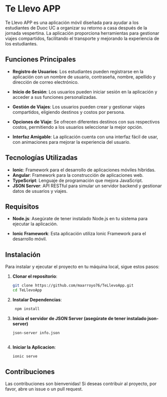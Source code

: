 # Te Llevo APP

Te Llevo APP es una aplicación móvil diseñada para ayudar a los estudiantes de Duoc UC a organizar su retorno a casa después de la jornada vespertina. La aplicación proporciona herramientas para gestionar viajes compartidos, facilitando el transporte y mejorando la experiencia de los estudiantes.

## Funciones Principales

- **Registro de Usuarios**: Los estudiantes pueden registrarse en la aplicación con un nombre de usuario, contraseña, nombre, apellido y dirección de correo electrónico.
  
- **Inicio de Sesión**: Los usuarios pueden iniciar sesión en la aplicación y acceder a sus funciones personalizadas.

- **Gestión de Viajes**: Los usuarios pueden crear y gestionar viajes compartidos, eligiendo destinos y costos por persona.

- **Opciones de Viaje**: Se ofrecen diferentes destinos con sus respectivos costos, permitiendo a los usuarios seleccionar la mejor opción.

- **Interfaz Amigable**: La aplicación cuenta con una interfaz fácil de usar, con animaciones para mejorar la experiencia del usuario.

## Tecnologías Utilizadas

- **Ionic**: Framework para el desarrollo de aplicaciones móviles híbridas.
- **Angular**: Framework para la construcción de aplicaciones web.
- **TypeScript**: Lenguaje de programación que mejora JavaScript.
- **JSON Server**: API RESTful para simular un servidor backend y gestionar datos de usuarios y viajes.

## Requisitos

- **Node.js**: Asegúrate de tener instalado Node.js en tu sistema para ejecutar la aplicación.

- **Ionic Framework**: Esta aplicación utiliza Ionic Framework para el desarrollo móvil.

## Instalación

Para instalar y ejecutar el proyecto en tu máquina local, sigue estos pasos:

1. **Clonar el repositorio**:
     ```bash
     git clone https://github.com/maarroyo76/TeLlevoApp.git
     cd TeLlevoApp
  
2. **Instalar Dependencias**:
    ```bash
     npm install
4. **Inicia el servidor de JSON Server (asegúrate de tener instalado json-server)**

    ```bash
    json-server info.json
  
3. **Iniciar la Aplicacion**:
    ```bash
    ionic serve

## Contribuciones

Las contribuciones son bienvenidas! Si deseas contribuir al proyecto, por favor, abre un issue o un pull request.
